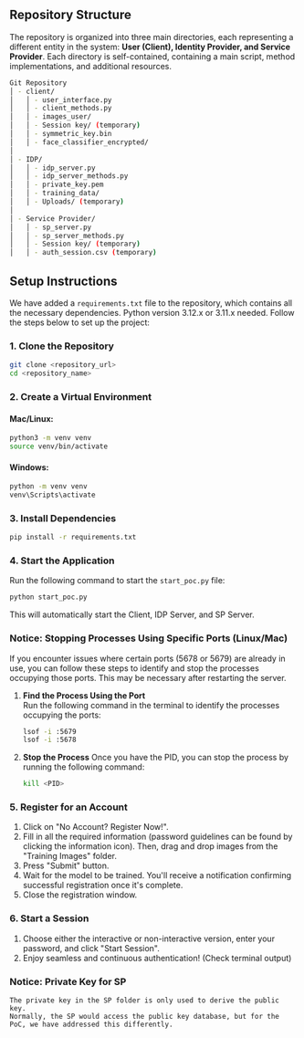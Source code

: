 ## Repository Structure

The repository is organized into three main directories, each representing a different entity in the system: **User (Client), Identity Provider, and Service Provider**. Each directory is self-contained, containing a main script, method implementations, and additional resources.

```bash
Git Repository
│ - client/
│   │ - user_interface.py
│   │ - client_methods.py
│   │ - images_user/
│   │ - Session key/ (temporary)
│   │ - symmetric_key.bin
│   │ - face_classifier_encrypted/
│
│ - IDP/
│   │ - idp_server.py
│   │ - idp_server_methods.py
│   │ - private_key.pem
│   │ - training_data/
│   │ - Uploads/ (temporary)
│
│ - Service Provider/
│   │ - sp_server.py
│   │ - sp_server_methods.py
│   │ - Session key/ (temporary)
│   │ - auth_session.csv (temporary)
```
## Setup Instructions

We have added a `requirements.txt` file to the repository, which contains all the necessary dependencies. Python version 3.12.x or 3.11.x needed. Follow the steps below to set up the project:

### 1. Clone the Repository
```sh
git clone <repository_url>
cd <repository_name>
```

### 2. Create a Virtual Environment
#### Mac/Linux:
```sh
python3 -m venv venv
source venv/bin/activate
```
#### Windows:
```sh
python -m venv venv
venv\Scripts\activate
```

### 3. Install Dependencies
```sh
pip install -r requirements.txt
```

### 4. Start the Application
Run the following command to start the `start_poc.py` file:
```sh
python start_poc.py
```
This will automatically start the Client, IDP Server, and SP Server.

### Notice: Stopping Processes Using Specific Ports (Linux/Mac)

If you encounter issues where certain ports (5678 or 5679) are already in use, you can follow these steps to identify and stop the processes occupying those ports. This may be necessary after restarting the server.

1. **Find the Process Using the Port**  
   Run the following command in the terminal to identify the processes occupying the ports:
   ```bash
   lsof -i :5679
   lsof -i :5678

2. **Stop the Process**
    Once you have the PID, you can stop the process by running the following command:
    ```bash
    kill <PID>

### 5. Register for an Account
1. Click on "No Account? Register Now!".
2. Fill in all the required information (password guidelines can be found by clicking the information icon). Then, drag and drop images from the "Training Images" folder.
3. Press "Submit" button.
4. Wait for the model to be trained. You'll receive a notification confirming successful registration once it's complete.
5. Close the registration window.

### 6. Start a Session
1. Choose either the interactive or non-interactive version, enter your password, and click "Start Session".
2. Enjoy seamless and continuous authentication! (Check terminal output)

### Notice: Private Key for SP
    The private key in the SP folder is only used to derive the public key. 
    Normally, the SP would access the public key database, but for the PoC, we have addressed this differently.